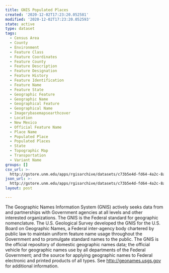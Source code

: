 ```yaml
---
title: GNIS Populated Places
created: '2020-12-02T17:23:20.052581'
modified: '2020-12-02T17:23:20.052593'
state: active
type: dataset
tags:
  - Census Area
  - County
  - Environment
  - Feature Class
  - Feature Coordinates
  - Feature County
  - Feature Description
  - Feature Designation
  - Feature History
  - Feature Identification
  - Feature Name
  - Feature State
  - Geographic Feature
  - Geographic Name
  - Geographical Feature
  - Geographical Name
  - Imagerybasemapsearthcover
  - Location
  - New Mexico
  - Official Feature Name
  - Place Name
  - Populated Place
  - Populated Places
  - State
  - Topographic Map
  - Transportation
  - Variant Name
groups: []
csv_url: >-
  http://gstore.unm.edu/apps/rgisarchive/datasets/c73b5e4d-fd64-4a2c-8a93-668e47d982d8/gnis_nm_poppl09.derived.csv
json_url: >-
  http://gstore.unm.edu/apps/rgisarchive/datasets/c73b5e4d-fd64-4a2c-8a93-668e47d982d8/gnis_nm_poppl09.derived.json
layout: post

---
```

The Geographic Names Information System (GNIS) actively seeks data from and partnerships with Government agencies at all levels and other interested organizations. The GNIS is the Federal standard for geographic nomenclature. The U.S. Geological Survey developed the GNIS for the U.S. Board on Geographic Names, a Federal inter-agency body chartered by public law to maintain uniform feature name usage throughout the Government and to promulgate standard names to the public. The GNIS is the official repository of domestic geographic names data; the official vehicle for geographic names use by all departments of the Federal Government; and the source for applying geographic names to Federal electronic and printed products of all types. See http://geonames.usgs.gov for additional information.
